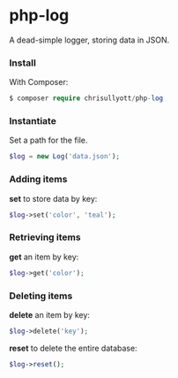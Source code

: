 # php-log

A dead-simple logger, storing data in JSON.

### Install

With Composer:

```php
$ composer require chrisullyott/php-log
```

### Instantiate

Set a path for the file.

```php
$log = new Log('data.json');
```

### Adding items

**set** to store data by key:

```php
$log->set('color', 'teal');
```

### Retrieving items

**get** an item by key:

```php
$log->get('color');
```

### Deleting items

**delete** an item by key:

```php
$log->delete('key');
```

**reset** to delete the entire database:

```php
$log->reset();
```
